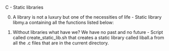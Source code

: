 C - Static libraries

0. A library is not a luxury but one of the necessities of life - Static library libmy.a containing all the functions listed below:

1. Without libraries what have we? We have no past and no future - Script called create_static_lib.sh that creates a static library called liball.a from all the .c files that are in the current directory.
